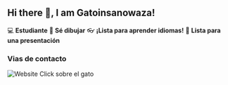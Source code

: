 ## Hi there 👋, I am Gatoinsanowaza!

:computer: **Estudiante**
:pencil: **Sé dibujar**
:eyeglasses: **¡Lista para aprender idiomas!**
:violin: **Lista para una presentación**

### Vias de contacto

![Website](https://blog-static.petlove.com.br/wp-content/uploads/2017/08/curiosidades-sobre-gatos-2.jpg)
Click sobre el gato 